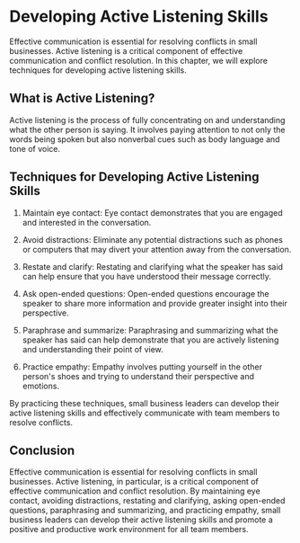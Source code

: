 Developing Active Listening Skills
=================================================================================

Effective communication is essential for resolving conflicts in small businesses. Active listening is a critical component of effective communication and conflict resolution. In this chapter, we will explore techniques for developing active listening skills.

What is Active Listening?
-------------------------

Active listening is the process of fully concentrating on and understanding what the other person is saying. It involves paying attention to not only the words being spoken but also nonverbal cues such as body language and tone of voice.

Techniques for Developing Active Listening Skills
-------------------------------------------------

1. Maintain eye contact: Eye contact demonstrates that you are engaged and interested in the conversation.

2. Avoid distractions: Eliminate any potential distractions such as phones or computers that may divert your attention away from the conversation.

3. Restate and clarify: Restating and clarifying what the speaker has said can help ensure that you have understood their message correctly.

4. Ask open-ended questions: Open-ended questions encourage the speaker to share more information and provide greater insight into their perspective.

5. Paraphrase and summarize: Paraphrasing and summarizing what the speaker has said can help demonstrate that you are actively listening and understanding their point of view.

6. Practice empathy: Empathy involves putting yourself in the other person's shoes and trying to understand their perspective and emotions.

By practicing these techniques, small business leaders can develop their active listening skills and effectively communicate with team members to resolve conflicts.

Conclusion
----------

Effective communication is essential for resolving conflicts in small businesses. Active listening, in particular, is a critical component of effective communication and conflict resolution. By maintaining eye contact, avoiding distractions, restating and clarifying, asking open-ended questions, paraphrasing and summarizing, and practicing empathy, small business leaders can develop their active listening skills and promote a positive and productive work environment for all team members.
